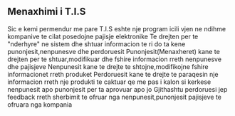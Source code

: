 ## Menaxhimi i T.I.S

Sic e kemi permendur me pare T.I.S eshte nje program icili vjen ne ndihme kompanive te cilat posedojne pajisje elektronike
Te drejten per te "nderhyre" ne sistem dhe shtuar informacion te ri do ta kene punonjesit,nenpunesve dhe perdoruesit
Punonjesit(Menaxheret) kane te drejten per te shtuar,modifikuar dhe fshire informacion rreth nenpunesve dhe pajisjeve
Nenpunesit kane te drejte te shtojne,modifikojne fshire informacionet rreth produket
Perdoruesit kane te drejte te paraqesin nje informacion rreth nje produkti te caktuar 
qe me pas i kalon si kerkese nenpunesit apo punonjesit per ta aprovuar apo jo
Gjithashtu perdoruesi jep feedback rreth sherbimit te ofruar nga nenpunesit,punonjesit
pajisjeve te ofruara nga kompania

